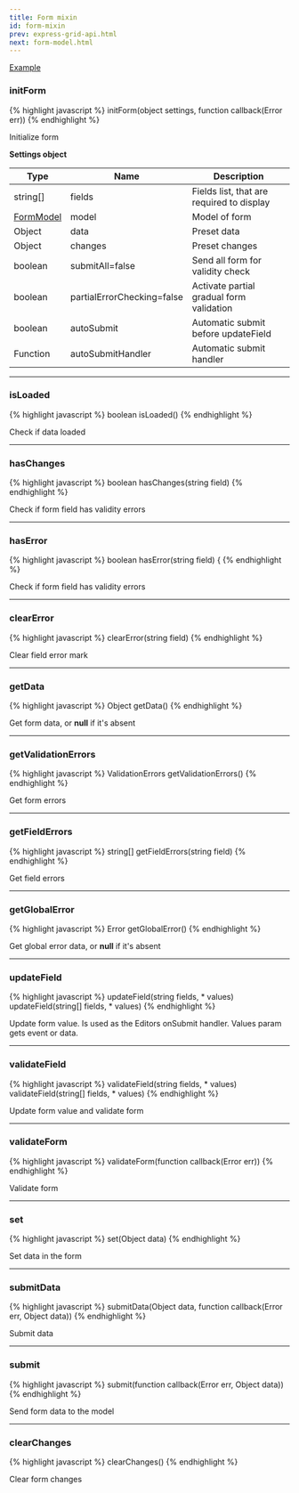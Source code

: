 ```yaml
---
title: Form mixin
id: form-mixin
prev: express-grid-api.html
next: form-model.html
---
```


[Example](form-example.html)

### initForm

{% highlight javascript %}
initForm(object settings, function callback(Error err))
{% endhighlight %}

Initialize form

**Settings object**

| Type     | Name   | Description |
|----------|--------|--------------|
| string[] |     fields                       | Fields list, that are required to display
| [FormModel](/docs/form-model.html) | model                        | Model of form
| Object |    data                       | Preset data
| Object |    changes                     | Preset changes
| boolean |      submitAll=false            | Send all form for validity check
| boolean |      partialErrorChecking=false | Activate partial gradual form validation
| boolean |      autoSubmit                 | Automatic submit before updateField
| Function |  autoSubmitHandler          | Automatic submit handler

----

### isLoaded

{% highlight javascript %}
boolean isLoaded()
{% endhighlight %}

Check if data loaded

----

### hasChanges

{% highlight javascript %}
boolean hasChanges(string field)
{% endhighlight %}

Check if form field has validity errors

----

### hasError

{% highlight javascript %}
boolean hasError(string field) {
{% endhighlight %}

Check if form field has validity errors

----

### clearError

{% highlight javascript %}
clearError(string field)
{% endhighlight %}

Clear field error mark

----

### getData

{% highlight javascript %}
Object getData()
{% endhighlight %}

Get form data, or **null** if it's absent

----

### getValidationErrors

{% highlight javascript %}
ValidationErrors getValidationErrors()
{% endhighlight %}

Get form errors

----

### getFieldErrors

{% highlight javascript %}
string[] getFieldErrors(string field)
{% endhighlight %}

Get field errors

---

### getGlobalError

{% highlight javascript %}
Error getGlobalError()
{% endhighlight %}

Get global error data, or **null** if it's absent

----

### updateField

{% highlight javascript %}
updateField(string fields, * values)
updateField(string[] fields, * values)
{% endhighlight %}

Update form value. Is used as the Editors onSubmit handler.
Values param gets event or data.

----

### validateField

{% highlight javascript %}
validateField(string fields, * values)
validateField(string[] fields, * values)
{% endhighlight %}

Update form value and validate form

----

### validateForm

{% highlight javascript %}
validateForm(function callback(Error err))
{% endhighlight %}

Validate form

----

### set

{% highlight javascript %}
set(Object data)
{% endhighlight %}

Set data in the form

----

### submitData

{% highlight javascript %}
submitData(Object data, function callback(Error err, Object data))
{% endhighlight %}

Submit data

----

### submit

{% highlight javascript %}
submit(function callback(Error err, Object data))
{% endhighlight %}

Send form data to the model

----

### clearChanges

{% highlight javascript %}
clearChanges()
{% endhighlight %}

Clear form changes
